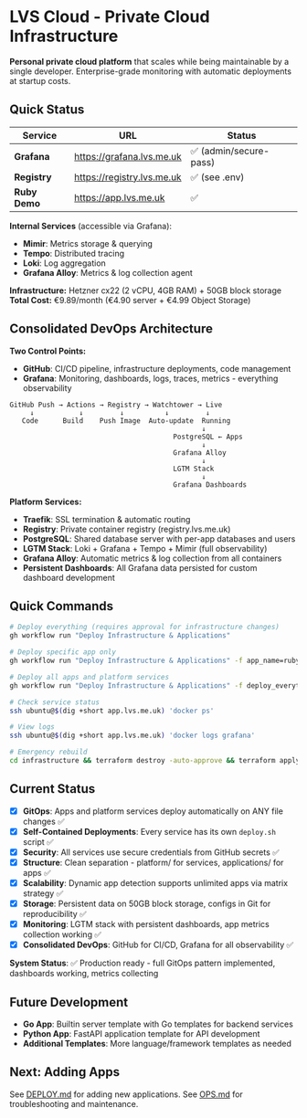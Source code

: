 # LVS Cloud - Private Cloud Infrastructure

**Personal private cloud platform** that scales while being maintainable by a single developer. Enterprise-grade monitoring with automatic deployments at startup costs.

## Quick Status

| Service | URL | Status |
|---------|-----|--------|
| **Grafana** | <https://grafana.lvs.me.uk> | ✅ (admin/secure-pass) |
| **Registry** | <https://registry.lvs.me.uk> | ✅ (see .env) |
| **Ruby Demo** | <https://app.lvs.me.uk> | ✅ |

**Internal Services** (accessible via Grafana):

- **Mimir**: Metrics storage & querying
- **Tempo**: Distributed tracing
- **Loki**: Log aggregation
- **Grafana Alloy**: Metrics & log collection agent

**Infrastructure:** Hetzner cx22 (2 vCPU, 4GB RAM) + 50GB block storage
**Total Cost:** €9.89/month (€4.90 server + €4.99 Object Storage)

## Consolidated DevOps Architecture

**Two Control Points:**

- **GitHub**: CI/CD pipeline, infrastructure deployments, code management
- **Grafana**: Monitoring, dashboards, logs, traces, metrics - everything observability

```plaintext
GitHub Push → Actions → Registry → Watchtower → Live
     ↓           ↓         ↓          ↓         ↓
   Code      Build    Push Image  Auto-update  Running
                                               ↓
                                        PostgreSQL ← Apps
                                               ↓
                                        Grafana Alloy
                                               ↓
                                        LGTM Stack
                                               ↓
                                        Grafana Dashboards
```

**Platform Services:**

- **Traefik**: SSL termination & automatic routing
- **Registry**: Private container registry (registry.lvs.me.uk)
- **PostgreSQL**: Shared database server with per-app databases and users
- **LGTM Stack**: Loki + Grafana + Tempo + Mimir (full observability)
- **Grafana Alloy**: Automatic metrics & log collection from all containers
- **Persistent Dashboards**: All Grafana data persisted for custom dashboard development

## Quick Commands

```bash
# Deploy everything (requires approval for infrastructure changes)
gh workflow run "Deploy Infrastructure & Applications"

# Deploy specific app only
gh workflow run "Deploy Infrastructure & Applications" -f app_name=ruby-demo-app

# Deploy all apps and platform services
gh workflow run "Deploy Infrastructure & Applications" -f deploy_everything=true

# Check service status
ssh ubuntu@$(dig +short app.lvs.me.uk) 'docker ps'

# View logs
ssh ubuntu@$(dig +short app.lvs.me.uk) 'docker logs grafana'

# Emergency rebuild
cd infrastructure && terraform destroy -auto-approve && terraform apply -auto-approve
```

## Current Status

- [x] **GitOps**: Apps and platform services deploy automatically on ANY file changes ✅
- [x] **Self-Contained Deployments**: Every service has its own `deploy.sh` script ✅
- [x] **Security**: All services use secure credentials from GitHub secrets ✅
- [x] **Structure**: Clean separation - platform/ for services, applications/ for apps ✅
- [x] **Scalability**: Dynamic app detection supports unlimited apps via matrix strategy ✅
- [x] **Storage**: Persistent data on 50GB block storage, configs in Git for reproducibility ✅
- [x] **Monitoring**: LGTM stack with persistent dashboards, app metrics collection working ✅
- [x] **Consolidated DevOps**: GitHub for CI/CD, Grafana for all observability ✅

**System Status**: ✅ Production ready - full GitOps pattern implemented, dashboards working, metrics collecting

## Future Development

- **Go App**: Builtin server template with Go templates for backend services
- **Python App**: FastAPI application template for API development
- **Additional Templates**: More language/framework templates as needed

## Next: Adding Apps

See [DEPLOY.md](DEPLOY.md) for adding new applications.
See [OPS.md](OPS.md) for troubleshooting and maintenance.
